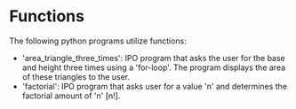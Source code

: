 # Functions
The following python programs utilize functions:

- 'area_triangle_three_times': IPO program that asks the user for the base and height three times using a 'for-loop'. The program displays the area of these triangles to the user. 
- 'factorial': IPO program that asks user for a value 'n' and determines the factorial amount of 'n' [n!].
